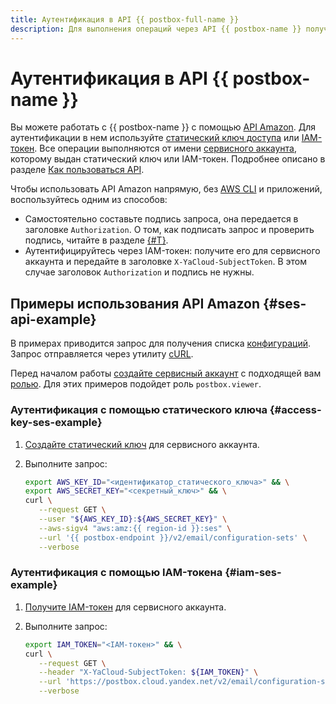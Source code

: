 ```yaml
---
title: Аутентификация в API {{ postbox-full-name }}
description: Для выполнения операций через API {{ postbox-name }} получите статический ключ доступа.
---
```


# Аутентификация в API {{ postbox-name }}

Вы можете работать с {{ postbox-name }} с помощью [API Amazon](../aws-compatible-api/api-ref/index.md). Для аутентификации в нем используйте [статический ключ доступа](../../iam/concepts/authorization/access-key.md) или [IAM-токен](../../iam/concepts/authorization/iam-token.md). Все операции выполняются от имени [сервисного аккаунта](../../iam/concepts/users/service-accounts.md), которому выдан статический ключ или IAM-токен. Подробнее описано в разделе [Как пользоваться API](../aws-compatible-api/index.md).

Чтобы использовать API Amazon напрямую, без [AWS CLI](../tools/aws-cli.md) и приложений, воспользуйтесь одним из способов:

* Самостоятельно составьте подпись запроса, она передается в заголовке `Authorization`. О том, как подписать запрос и проверить подпись, читайте в разделе [{#T}](../aws-compatible-api/signing-requests.md).
* Аутентифицируйтесь через IAM-токен: получите его для сервисного аккаунта и передайте в заголовке `X-YaCloud-SubjectToken`. В этом случае заголовок `Authorization` и подпись не нужны.

## Примеры использования API Amazon {#ses-api-example}

В примерах приводится запрос для получения списка [конфигураций](../concepts/glossary.md#configuration). Запрос отправляется через утилиту [cURL](https://curl.se/).

Перед началом работы [создайте сервисный аккаунт](../../iam/operations/sa/create.md#create-sa) с подходящей вам [ролью](../security/index.md#service-roles). Для этих примеров подойдет роль `postbox.viewer`.

### Аутентификация с помощью статического ключа {#access-key-ses-example}

1. [Создайте статический ключ](../../iam/operations/authentication/manage-access-keys.md#create-access-key) для сервисного аккаунта.
1. Выполните запрос:

    ```bash
    export AWS_KEY_ID="<идентификатор_статического_ключа>" && \
    export AWS_SECRET_KEY="<секретный_ключ>" && \
    curl \
       --request GET \
       --user "${AWS_KEY_ID}:${AWS_SECRET_KEY}" \
       --aws-sigv4 "aws:amz:{{ region-id }}:ses" \
       --url '{{ postbox-endpoint }}/v2/email/configuration-sets' \
       --verbose
    ```

### Аутентификация с помощью IAM-токена {#iam-ses-example}

1. [Получите IAM-токен](../../iam/operations/iam-token/create-for-sa.md#via-cli) для сервисного аккаунта.
1. Выполните запрос:

    ```bash
    export IAM_TOKEN="<IAM-токен>" && \
    curl \
       --request GET \
       --header "X-YaCloud-SubjectToken: ${IAM_TOKEN}" \
       --url 'https://postbox.cloud.yandex.net/v2/email/configuration-sets' \
       --verbose
    ```
